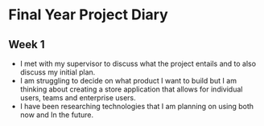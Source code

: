
# Final Year Project Diary


## Week 1

- I met with my supervisor to discuss what the project entails and to also discuss my initial plan. 
- I am struggling to decide on what product I want to build but I am thinking about creating a store application that allows for individual users, teams and enterprise users.
- I have been researching technologies that I am planning on using both now and In the future.